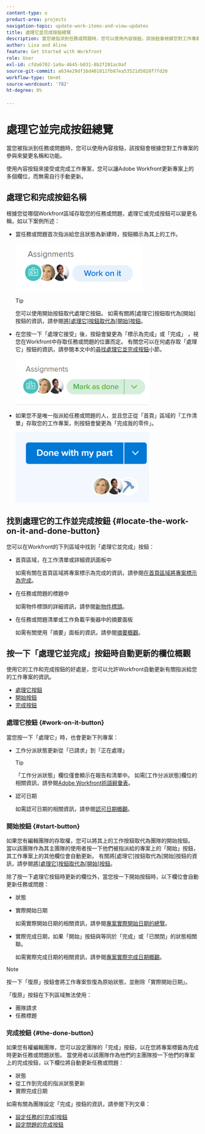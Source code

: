 ```yaml
---
content-type: o
product-area: projects
navigation-topic: update-work-items-and-view-updates
title: 處理它並完成按鈕總覽
description: 當您被指派到任務或問題時，您可以使用內容按鈕，該按鈕會根據您對工作專案的參與來變更名稱和功能。
author: Lisa and Alina
feature: Get Started with Workfront
role: User
exl-id: cfda6702-1a9a-4645-b031-8b2f201ac0af
source-git-commit: a634e29df16d401812fb87ea53521d5028f7fd20
workflow-type: tm+mt
source-wordcount: '782'
ht-degree: 0%

---
```


# 處理它並完成按鈕總覽

當您被指派到任務或問題時，您可以使用內容按鈕，該按鈕會根據您對工作專案的參與來變更名稱和功能。

使用內容按鈕來接受或完成工作專案，您可以讓Adobe Workfront更新專案上的多個欄位，而無需自行手動更新。

## 處理它和完成按鈕名稱

根據您從哪個Workfront區域存取您的任務或問題，處理它或完成按鈕可以變更名稱，如以下案例所述： 

* 當任務或問題首次指派給您且狀態為新建時，按鈕顯示為其上的工作。

  ![](assets/nwe-work-on-it-button.png)

  >[!TIP]
  >
  >您可以使用開始按鈕取代處理它按鈕。 如需有關將[處理它]按鈕取代為[開始]按鈕的資訊，請參閱[將[處理它]按鈕取代為[開始]按鈕](../../people-teams-and-groups/create-and-manage-teams/work-on-it-button-to-start-button.md)。

* 在您按一下「處理它接受」後，按鈕會變更為「標示為完成」或「完成」 ，視您在Workfront中存取任務或問題的位置而定。 有關您可以在何處存取「處理它」按鈕的資訊，請參閱本文中的[尋找處理它並完成按鈕](#locate-the-work-on-it-and-done-button)小節。

  ![](assets/nwe-mark-as-done-button-350x122.png)

* 如果您不是唯一指派給任務或問題的人，並且您正從「首頁」區域的「工作清單」存取您的工作專案，則按鈕會變更為「完成我的零件」。

  ![](assets/home-left-done-with-my-part-button-350x184.png)

## 找到處理它的工作並完成按鈕 {#locate-the-work-on-it-and-done-button}

您可以在Workfront的下列區域中找到「處理它並完成」按鈕：

* 首頁區域，在工作清單或詳細資訊面板中

  如需有關在首頁區域將專案標示為完成的資訊，請參閱[在首頁區域將專案標示為完成](../../workfront-basics/using-home/using-the-home-area/mark-item-done-in-home.md)。

* 在任務或問題的標題中

  如需物件標頭的詳細資訊，請參閱[新物件標頭](../../workfront-basics/the-new-workfront-experience/new-object-headers.md)。

* 在任務或問題清單或工作負載平衡器中的摘要面板

  如需有關使用「摘要」面板的資訊，請參閱[摘要概觀](../../workfront-basics/the-new-workfront-experience/summary-overview.md)。

## 按一下「處理它並完成」按鈕時自動更新的欄位概觀

使用它的工作和完成按鈕的好處是，您可以允許Workfront自動更新有關指派給您的工作專案的資訊。

* [處理它按鈕](#work-on-it-button)
* [開始按鈕](#start-button)
* [完成按鈕](#the-done-button)

### 處理它按鈕 {#work-on-it-button}

當您按一下「處理它」時，也會更新下列專案：

* 工作分派狀態更新從「已請求」到「正在處理」

  >[!TIP]
  >
  >「工作分派狀態」欄位僅會顯示在報告和清單中。 如需[工作分派狀態]欄位的相關資訊，請參閱[Adobe Workfront術語辭彙表](../../workfront-basics/navigate-workfront/workfront-navigation/workfront-terminology-glossary.md)。

* 認可日期

  如需認可日期的相關資訊，請參閱[認可日期概觀](../../manage-work/projects/updating-work-in-a-project/overview-of-commit-dates.md)。

### 開始按鈕 {#start-button}

如果您有編輯團隊的存取權，您可以將其上的工作按鈕取代為團隊的開始按鈕。 當以該團隊作為其主團隊的使用者按一下他們被指派給的專案上的「開始」按鈕，其工作專案上的其他欄位會自動更新。 有關將[處理它]按鈕取代為[開始]按鈕的資訊，請參閱[將[處理它]按鈕取代為[開始]按鈕](../../people-teams-and-groups/create-and-manage-teams/work-on-it-button-to-start-button.md)。

除了按一下處理它按鈕時更新的欄位外，當您按一下開始按鈕時，以下欄位會自動更新任務或問題：

* 狀態
* 實際開始日期

  如需實際開始日期的相關資訊，請參閱[專案實際開始日期的總覽](../../manage-work/projects/planning-a-project/project-actual-start-date.md)。

* 實際完成日期，如果「開始」按鈕與等同於「完成」或「已關閉」的狀態相關聯。

  如需實際完成日期的相關資訊，請參閱[專案實際完成日期概觀](../../manage-work/projects/planning-a-project/project-actual-completion-date.md)。

>[!NOTE]
>
>按一下「復原」按鈕會將工作專案恢復為原始狀態，並刪除「實際開始日期」。
>
>「復原」按鈕在下列區域無法使用：
>
>* 團隊請求
>* 任務標題
>

### 完成按鈕 {#the-done-button}

如果您有權編輯團隊，您可以設定團隊的「完成」按鈕，以在您將專案標籤為完成時更新任務或問題狀態。 當使用者以該團隊作為他們的主團隊按一下他們的專案上的完成按鈕，以下欄位將自動更新任務或問題：

* 狀態
* 從工作到完成的指派狀態更新
* 實際完成日期

如需有關為團隊設定「完成」按鈕的資訊，請參閱下列文章：

* [設定任務的[完成]按鈕](../../people-teams-and-groups/create-and-manage-teams/configure-the-done-button-for-tasks.md)
* [設定問題的完成按鈕](../../people-teams-and-groups/create-and-manage-teams/configure-the-done-button-for-issues.md)
